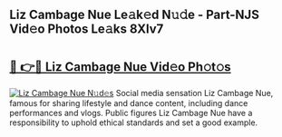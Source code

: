 ## Liz Cambage Nue Le𝚊k𝚎d N𝚞𝚍e - Part-NJS Vid𝚎o Photos Le𝚊ks 8Xlv7

# <h2><a href="http://fbanij.evod.top/?m=Liz+Cambage+Nue">🔗 👉🔴 Liz Cambage Nue Vid𝚎o Ph𝚘t𝚘s</a></h2>

[![Liz Cambage Nue N𝚞d𝚎s](https://i.imgur.com/8V9OHl7.gif)](http://fbanij.evod.top/?m=Liz+Cambage+Nue)
Social media sensation Liz Cambage Nue, famous for sharing lifestyle and dance content, including dance performances and vlogs. Public figures Liz Cambage Nue have a responsibility to uphold ethical standards and set a good example. 
